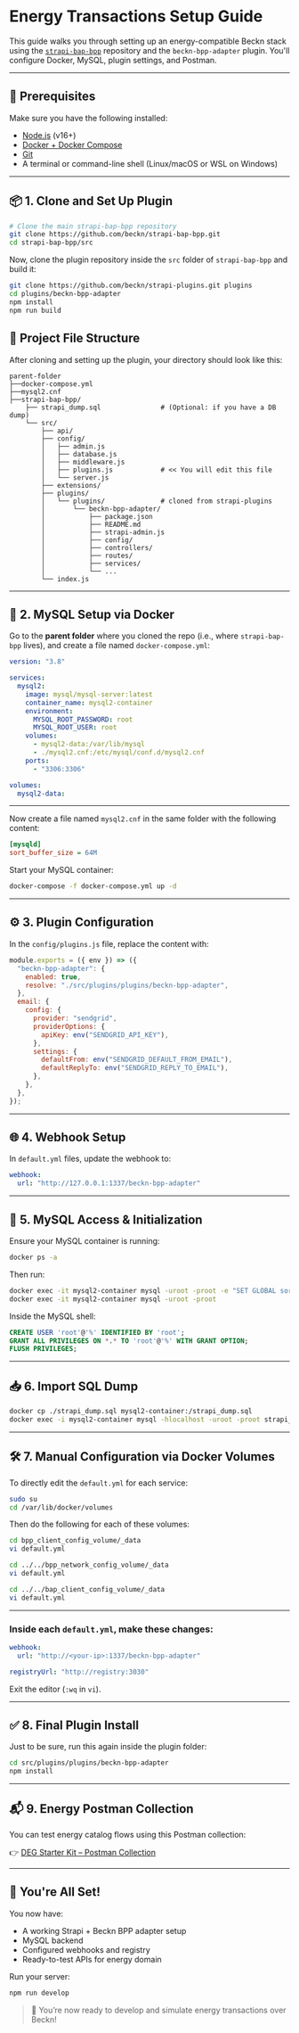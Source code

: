 
# Energy Transactions Setup Guide 
This guide walks you through setting up an energy-compatible Beckn stack using the [`strapi-bap-bpp`](https://github.com/beckn/strapi-bap-bpp) repository and the `beckn-bpp-adapter` plugin. You'll configure Docker, MySQL, plugin settings, and Postman.

---

## 🧰 Prerequisites

Make sure you have the following installed:

- [Node.js](https://nodejs.org/) (v16+)
- [Docker + Docker Compose](https://docs.docker.com/get-docker/)
- [Git](https://git-scm.com/)
- A terminal or command-line shell (Linux/macOS or WSL on Windows)

---

## 📦 1. Clone and Set Up Plugin

```bash
# Clone the main strapi-bap-bpp repository
git clone https://github.com/beckn/strapi-bap-bpp.git
cd strapi-bap-bpp/src
```

Now, clone the plugin repository inside the `src` folder of `strapi-bap-bpp` and build it:

```bash
git clone https://github.com/beckn/strapi-plugins.git plugins
cd plugins/beckn-bpp-adapter
npm install
npm run build
```

## 📁 Project File Structure

After cloning and setting up the plugin, your directory should look like this:

```
parent-folder
├──docker-compose.yml
├──mysql2.cnf
├──strapi-bap-bpp/
    ├── strapi_dump.sql               # (Optional: if you have a DB dump)
    └── src/
        ├── api/
        ├── config/
        │   ├── admin.js
        │   ├── database.js
        │   ├── middleware.js
        │   ├── plugins.js            # << You will edit this file
        │   └── server.js
        ├── extensions/
        ├── plugins/
        │   └── plugins/              # cloned from strapi-plugins
        │       └── beckn-bpp-adapter/
        │           ├── package.json
        │           ├── README.md
        │           ├── strapi-admin.js
        │           ├── config/
        │           ├── controllers/
        │           ├── routes/
        │           ├── services/
        │           └── ...
        └── index.js
```


---

## 🐬 2. MySQL Setup via Docker

Go to the **parent folder** where you cloned the repo (i.e., where `strapi-bap-bpp` lives), and create a file named `docker-compose.yml`:

```yaml
version: "3.8"

services:
  mysql2:
    image: mysql/mysql-server:latest
    container_name: mysql2-container
    environment:
      MYSQL_ROOT_PASSWORD: root
      MYSQL_ROOT_USER: root
    volumes:
      - mysql2-data:/var/lib/mysql
      - ./mysql2.cnf:/etc/mysql/conf.d/mysql2.cnf
    ports:
      - "3306:3306"

volumes:
  mysql2-data:
```

---

Now create a file named `mysql2.cnf` in the same folder with the following content:

```ini
[mysqld]
sort_buffer_size = 64M
```

Start your MySQL container:

```bash
docker-compose -f docker-compose.yml up -d
```

---

## ⚙️ 3. Plugin Configuration

In the `config/plugins.js` file, replace the content with:

```js
module.exports = ({ env }) => ({
  "beckn-bpp-adapter": {
    enabled: true,
    resolve: "./src/plugins/plugins/beckn-bpp-adapter",
  },
  email: {
    config: {
      provider: "sendgrid",
      providerOptions: {
        apiKey: env("SENDGRID_API_KEY"),
      },
      settings: {
        defaultFrom: env("SENDGRID_DEFAULT_FROM_EMAIL"),
        defaultReplyTo: env("SENDGRID_REPLY_TO_EMAIL"),
      },
    },
  },
});
```

---

## 🌐 4. Webhook Setup

In `default.yml` files, update the webhook to:

```yaml
webhook:
  url: "http://127.0.0.1:1337/beckn-bpp-adapter"
```

---

## 🐬 5. MySQL Access & Initialization

Ensure your MySQL container is running:

```bash
docker ps -a
```

Then run:

```bash
docker exec -it mysql2-container mysql -uroot -proot -e "SET GLOBAL sort_buffer_size = 67108864;"
docker exec -it mysql2-container mysql -uroot -proot
```

Inside the MySQL shell:

```sql
CREATE USER 'root'@'%' IDENTIFIED BY 'root';
GRANT ALL PRIVILEGES ON *.* TO 'root'@'%' WITH GRANT OPTION;
FLUSH PRIVILEGES;
```

---

## 📥 6. Import SQL Dump 

```bash
docker cp ./strapi_dump.sql mysql2-container:/strapi_dump.sql
docker exec -i mysql2-container mysql -hlocalhost -uroot -proot strapi_deg_local < ./strapi_dump.sql
```

---

## 🛠️ 7. Manual Configuration via Docker Volumes

To directly edit the `default.yml` for each service:

```bash
sudo su
cd /var/lib/docker/volumes
```

Then do the following for each of these volumes:

```bash
cd bpp_client_config_volume/_data
vi default.yml

cd ../../bpp_network_config_volume/_data
vi default.yml

cd ../../bap_client_config_volume/_data
vi default.yml
```

---

### Inside each `default.yml`, make these changes:

```yaml
webhook:
  url: "http://<your-ip>:1337/beckn-bpp-adapter"

registryUrl: "http://registry:3030"
```

Exit the editor (`:wq` in `vi`).

---

## ✅ 8. Final Plugin Install

Just to be sure, run this again inside the plugin folder:

```bash
cd src/plugins/plugins/beckn-bpp-adapter
npm install
```

---

## 📬 9. Energy Postman Collection

You can test energy catalog flows using this Postman collection:

👉 [DEG Starter Kit – Postman Collection](https://github.com/beckn/missions/blob/main/DEG/STARTER_KIT/DEG_Starter_Kit.postman_collection.json)

---

## 🚀 You're All Set!

You now have:
- A working Strapi + Beckn BPP adapter setup
- MySQL backend
- Configured webhooks and registry
- Ready-to-test APIs for energy domain

Run your server:

```bash
npm run develop
```

> 🧪 You’re now ready to develop and simulate energy transactions over Beckn!
